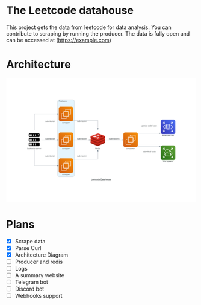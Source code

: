 # The Leetcode datahouse

This project gets the data from leetcode for data analysis. You can contribute to scraping by running the producer. The data is fully open and can be accessed at 
(https://example.com)

# Architecture
![alt architecture diagram][diagram]

[diagram]: https://github.com/Narayanbhat166/lc-scrapper-rust/blob/main/architecture/leetcode_datahouse.png

# Plans

- [x] Scrape data
- [x] Parse Curl
- [x] Architecture Diagram   
- [ ] Producer and redis
- [ ] Logs
- [ ] A summary website
- [ ] Telegram bot
- [ ] Discord bot
- [ ] Webhooks support